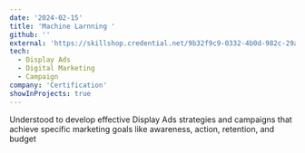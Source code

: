 ```yaml
---
date: '2024-02-15'
title: 'Machine Larnning '
github: ''
external: 'https://skillshop.credential.net/9b32f9c9-0332-4b0d-982c-29a78b3d3e80'
tech:
  - Display Ads
  - Digital Marketing
  - Campaign
company: 'Certification'
showInProjects: true
---
```


Understood to develop effective Display Ads strategies and campaigns that achieve specific marketing goals like awareness, action, retention, and budget